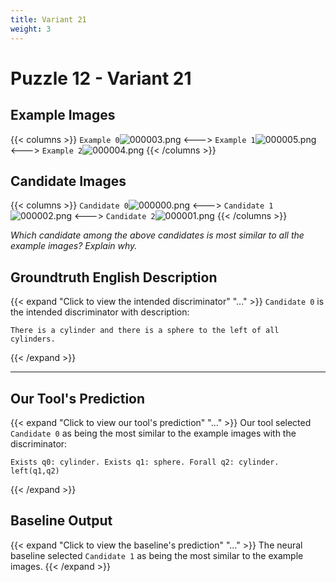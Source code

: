 ```yaml
---
title: Variant 21
weight: 3
---
```


# Puzzle 12 - Variant 21

## Example Images
{{< columns >}}
`Example 0`![000003.png](/clevr-variants/aphaeresis/fovariant-21/render/images/CLEVR_val_000003.png)
<--->
`Example 1`![000005.png](/clevr-variants/aphaeresis/fovariant-21/render/images/CLEVR_val_000005.png)
<--->
`Example 2`![000004.png](/clevr-variants/aphaeresis/fovariant-21/render/images/CLEVR_val_000004.png)
{{< /columns >}}

## Candidate Images
{{< columns >}}
`Candidate 0`![000000.png](/clevr-variants/aphaeresis/fovariant-21/render/images/CLEVR_val_000000.png)
<--->
`Candidate 1`![000002.png](/clevr-variants/aphaeresis/fovariant-21/render/images/CLEVR_val_000002.png)
<--->
`Candidate 2`![000001.png](/clevr-variants/aphaeresis/fovariant-21/render/images/CLEVR_val_000001.png)
{{< /columns >}}

*Which candidate among the above candidates is most similar to all the example images? Explain why.*

## Groundtruth English Description

{{< expand "Click to view the intended discriminator" "..." >}}
`Candidate 0` is the intended discriminator with description:
```plaintext 
There is a cylinder and there is a sphere to the left of all cylinders.
```
{{< /expand >}}

---



## Our Tool's Prediction

{{< expand "Click to view our tool's prediction" "..." >}}
Our tool selected `Candidate 0` as being the most similar to the example images with the discriminator:
```plaintext
Exists q0: cylinder. Exists q1: sphere. Forall q2: cylinder. left(q1,q2)
```
{{< /expand >}}



## Baseline Output

{{< expand "Click to view the baseline's prediction" "..." >}}
The neural baseline selected `Candidate 1` as being the most similar to the example images.
{{< /expand >}}

